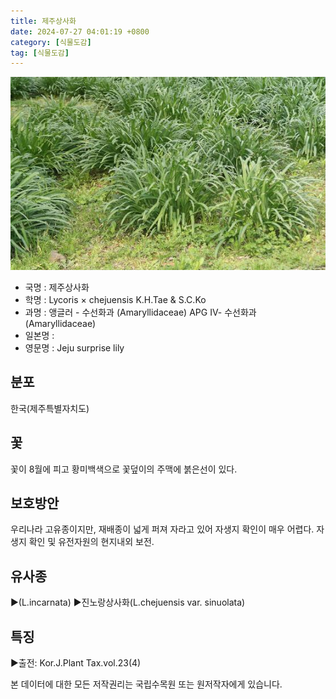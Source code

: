 ```yaml
---
title: 제주상사화
date: 2024-07-27 04:01:19 +0800
category: [식물도감]
tag: [식물도감]
---
```




![제주상사화](/assets/img/fileUpload/plants/basic/Amaryllidaceae/Lycoris/6161/6161_20160802155132550files_th2.jpg)
- 국명 : 제주상사화
- 학명 : Lycoris × chejuensis K.H.Tae & S.C.Ko
- 과명 : 앵글러 - 수선화과 (Amaryllidaceae) APG Ⅳ- 수선화과 (Amaryllidaceae)
- 일본명 : 
- 영문명 : Jeju surprise lily


## 분포
한국(제주특별자치도) 
## 꽃
꽃이 8월에 피고 황미백색으로 꽃덮이의 주맥에 붉은선이 있다.
## 보호방안
우리나라 고유종이지만, 재배종이 넓게 퍼져 자라고 있어 자생지 확인이 매우 어렵다. 자생지 확인 및 유전자원의 현지내외 보전.
## 유사종
▶(L.incarnata)
▶진노랑상사화(L.chejuensis var. sinuolata)
## 특징
▶출전: Kor.J.Plant Tax.vol.23(4)






본 데이터에 대한 모든 저작권리는 국립수목원 또는 원저작자에게 있습니다.
